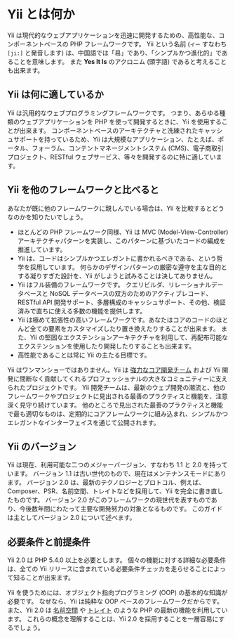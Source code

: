 Yii とは何か
============

Yii は現代的なウェブアプリケーションを迅速に開発するための、高性能な、コンポーネントベースの PHP フレームワークです。
Yii という名前 (`イー` すなわち `[ji:]` と発音します) は、中国語では「易」であり、「シンプルかつ進化的」であることを意味します。
また **Yes It Is** のアクロニム (頭字語) であると考えることも出来ます。


Yii は何に適しているか
----------------------

Yii は汎用的なウェブプログラミングフレームワークです。
つまり、あらゆる種類のウェブアプリケーションを PHP を使って開発するときに、Yii を使用することが出来ます。
コンポーネントベースのアーキテクチャと洗練されたキャッシュサポートを持っているため、Yii は大規模なアプリケーション、たとえば、ポータル、フォーラム、コンテントマネージメントシステム (CMS)、電子商取引プロジェクト、RESTful ウェブサービス、等々を開発するのに特に適しています。


Yii を他のフレームワークと比べると
----------------------------------

あなたが既に他のフレームワークに親しんでいる場合は、Yii を比較するとどうなのかを知りたいでしょう。

- ほとんどの PHP フレームワーク同様、Yii は MVC (Model-View-Controller) アーキテクチャパターンを実装し、このパターンに基づいたコードの編成を推進しています。
- Yii は、コードはシンプルかつエレガントに書かれるべきである、という哲学を採用しています。
  何らかのデザインパターンの厳密な遵守を主な目的とする凝りすぎた設計を、Yii がしようと試みることは決してありません。
- Yii はフル装備のフレームワークです。
  クエリビルダ、リレーショナルデータベースと NoSQL データベースの双方のためのアクティブレコード、RESTful API 開発サポート、多層構成のキャッシュサポート、その他、検証済みで直ちに使える多数の機能を提供します。
- Yii は極めて拡張性の高いフレームワークです。あなたはコアのコードのほとんど全ての要素をカスタマイズしたり置き換えたりすることが出来ます。
  また、Yii の堅固なエクステンションアーキテクチャを利用して、再配布可能なエクステンションを使用したり開発したりすることも出来ます。
- 高性能であることは常に Yii の主たる目標です。

Yii はワンマンショーではありません。Yii は [強力なコア開発チーム](http://www.yiiframework.com/team/) および Yii 開発に間断なく貢献してくれるプロフェッショナルの大きなコミュニティーに支えられたプロジェクトです。
Yii 開発チームは、最新のウェブ開発の潮流と、他のフレームワークやプロジェクトに見出される最善のプラクティスと機能を、注意深く見守り続けています。
他のところで見出された最善のプラクティスと機能で最も適切なものは、定期的にコアフレームワークに組み込まれ、シンプルかつエレガントなインターフェイスを通じて公開されます。


Yii のバージョン
----------------

Yii は現在、利用可能な二つのメジャーバージョン、すなわち 1.1 と 2.0 を持っています。
バージョン 1.1 は古い世代のもので、現在はメンテナンスモードにあります。
バージョン 2.0 は、最新のテクノロジーとプロトコル、例えば、Composer、PSR、名前空間、トレイトなどを採用して、Yii を完全に書き直したものです。
バージョン 2.0 がこのフレームワークの現世代を表すものであり、今後数年間にわたって主要な開発努力の対象となるものです。
このガイドは主としてバージョン 2.0 について述べます。


必要条件と前提条件
------------------

Yii 2.0 は PHP 5.4.0 以上を必要とします。
個々の機能に対する詳細な必要条件は、全ての Yii リリースに含まれている必要条件チェッカを走らせることによって知ることが出来ます。

Yii を使うためには、オブジェクト指向プログラミング (OOP) の基本的な知識が必要です。
なぜなら、Yii は純粋な OOP ベースのフレームワークだからです。
また、Yii 2.0 は [名前空間](http://php.net/manual/ja/language.namespaces.php) や [トレイト](http://php.net/manual/ja/language.oop5.traits.php) のような PHP の最新の機能を利用しています。
これらの概念を理解することは、Yii 2.0 を採用することを一層容易にするでしょう。


